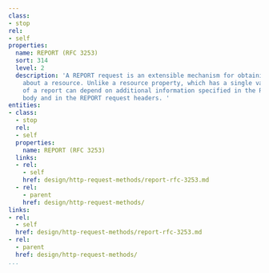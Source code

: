 ```yaml
---
class:
- stop
rel:
- self
properties:
  name: REPORT (RFC 3253)
  sort: 314
  level: 2
  description: 'A REPORT request is an extensible mechanism for obtaining information
    about a resource. Unlike a resource property, which has a single value, the value
    of a report can depend on additional information specified in the REPORT request
    body and in the REPORT request headers. '
entities:
- class:
  - stop
  rel:
  - self
  properties:
    name: REPORT (RFC 3253)
  links:
  - rel:
    - self
    href: design/http-request-methods/report-rfc-3253.md
  - rel:
    - parent
    href: design/http-request-methods/
links:
- rel:
  - self
  href: design/http-request-methods/report-rfc-3253.md
- rel:
  - parent
  href: design/http-request-methods/
...
```

